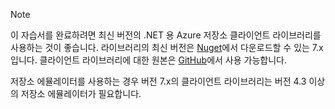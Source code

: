 > [!NOTE]
> 이 자습서를 완료하려면 최신 버전의 .NET 용 Azure 저장소 클라이언트 라이브러리를 사용하는 것이 좋습니다. 라이브러리의 최신 버전은 [Nuget](https://www.nuget.org/packages/WindowsAzure.Storage/)에서 다운로드할 수 있는 7.x입니다. 클라이언트 라이브러리에 대한 원본은 [GitHub](https://github.com/Azure/azure-storage-net)에서 사용 가능합니다.
> 
> 저장소 에뮬레이터를 사용하는 경우 버전 7.x의 클라이언트 라이브러리는 버전 4.3 이상의 저장소 에뮬레이터가 필요합니다.
> 
> 

<!---HONumber=AcomDC_0420_2016-->